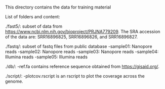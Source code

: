 This directory contains the data for training material

List of folders and content:

./fast5/: 		subset of data from https://www.ncbi.nlm.nih.gov/bioproject/PRJNA779209. The SRA accession of the data are: SRR16896825, SRR16896826, and SRR16896827.

./fastq/: 	subset of fastq files from public database
		-sample01: Nanopore reads
		-sample02: Nanopore reads
		-sample03: Nanopore reads
		-sample04: Illumina reads
		-sample05: Illumina reads

./db/:		-ref.fa contains reference sequence obtained from https://gisaid.org/.

./script/:		-plotcov.rscript is an rscript to plot the coverage across the genome.